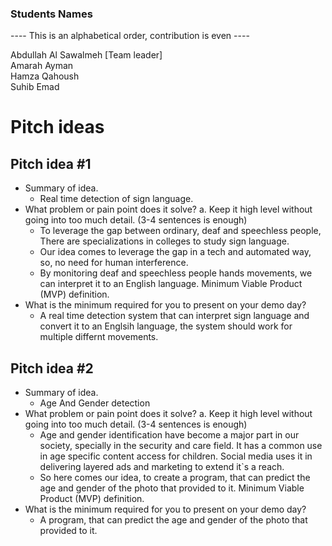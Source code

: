 ### Students Names
---- This is an alphabetical order, contribution is even ----

Abdullah Al Sawalmeh [Team leader]  
Amarah Ayman  
Hamza Qahoush  
Suhib Emad  

# Pitch ideas

## Pitch idea #1
- Summary of idea.  
    - Real time detection of sign language.
- What problem or pain point does it solve? a. Keep it high level without going into too much detail. (3-4 sentences is enough)
    - To leverage the gap between ordinary, deaf and speechless people, There are specializations in colleges to study sign language.
    - Our idea comes to leverage the gap in a tech and automated way, so, no need for human interference.
    - By monitoring deaf and speechless people hands movements, we can interpret it to an English language.
Minimum Viable Product (MVP) definition.
- What is the minimum required for you to present on your demo day?
    - A real time detection system that can interpret sign language and convert it to an Englsih language, the system should work for multiple differnt movements.

## Pitch idea #2
- Summary of idea.  
    - Age And Gender detection
- What problem or pain point does it solve? a. Keep it high level without going into too much detail. (3-4 sentences is enough)
    - Age and gender identification have become a major part in our society, specially in the  security and care field. It has a common use in age specific content access for children. Social media uses it in delivering layered ads and marketing to extend it`s a reach.
    - So here comes our idea, to create a program, that can predict the age and gender of the photo that provided to it.
Minimum Viable Product (MVP) definition.
- What is the minimum required for you to present on your demo day?
    - A program, that can predict the age and gender of the photo that provided to it.
